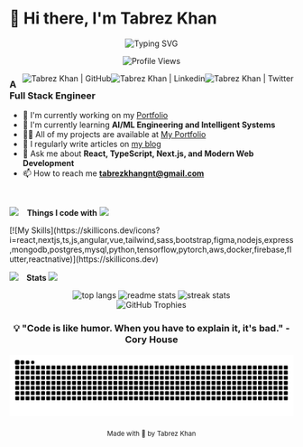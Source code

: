 # 👋 Hi there, I'm Tabrez Khan

<div align="center">

  ![Typing SVG](https://readme-typing-svg.herokuapp.com/?color=00D9FF&size=35&center=true&vCenter=true&width=1000&lines=Expert+Developer+%7C+AI/ML+Enthusiast;Shipping+Products+That+Matter;React+%7C+TypeScript+%7C+Next.js+Expert;Building+Intelligent+Systems)

  <p align="center">
    <img src="https://komarev.com/ghpvc/?username=tabrezkhan005&label=Profile%20views&color=00D9FF&style=plastic" alt="Profile Views" />
  </p>

</div>

<a href="https://twitter.com/tabrezk42655433" target="_blank"><img align="right" src="https://ziadoua.github.io/m3-Markdown-Badges/badges/Twitter/twitter2.svg" alt="Tabrez Khan | Twitter" ></img></a>
<a href="https://linkedin.com/in/tabrez-khan-69a4b82a5" target="_blank"><img align="right" src="https://ziadoua.github.io/m3-Markdown-Badges/badges/LinkedIn/linkedin2.svg" alt="Tabrez Khan | Linkedin" /></a>
<a href="https://github.com/tabrezkhan005" target="_blank"><img align="right" src="https://ziadoua.github.io/m3-Markdown-Badges/badges/Github/github2.svg" alt="Tabrez Khan | GitHub" /></a>

### A Full Stack Engineer

- 🔭 I'm currently working on my [Portfolio](https://tabrezkhan.in)
- 🌱 I'm currently learning **AI/ML Engineering and Intelligent Systems**
- 👨‍💻 All of my projects are available at [My Portfolio](https://tabrezkhan.in)
- 📝 I regularly write articles on [my blog](https://tabrezkhan.in/blogs)
- 💬 Ask me about **React, TypeScript, Next.js, and Modern Web Development**
- 📫 How to reach me **tabrezkhangnt@gmail.com**

<br/>

<img src="https://media2.giphy.com/media/QssGEmpkyEOhBCb7e1/giphy.gif?cid=ecf05e47a0n3gi1bfqntqmob8g9aid1oyj2wr3ds3mg700bl&rid=giphy.gif" width ="20"> &ensp; <b> Things I code with</b>
<img src="https://user-images.githubusercontent.com/73097560/115834477-dbab4500-a447-11eb-908a-139a6edaec5c.gif"><br>

<p align="left">
  [![My Skills](https://skillicons.dev/icons?i=react,nextjs,ts,js,angular,vue,tailwind,sass,bootstrap,figma,nodejs,express,mongodb,postgres,mysql,python,tensorflow,pytorch,aws,docker,firebase,flutter,reactnative)](https://skillicons.dev)
</p>

<img src="https://media.giphy.com/media/iY8CRBdQXODJSCERIr/giphy.gif" width ="25"> &ensp;<b> Stats </b>
<img src="https://user-images.githubusercontent.com/73097560/115834477-dbab4500-a447-11eb-908a-139a6edaec5c.gif">

<div align=center>
  <img width=330 src="https://github-readme-stats-salesp07.vercel.app/api/top-langs/?username=tabrezkhan005&langs_count=8&layout=compact&theme=dark&border_radius=10&hide_border=true" alt="top langs" />
  <img width=440  src="https://github-readme-stats-salesp07.vercel.app/api?username=tabrezkhan005&count_private=true&show_icons=true&theme=dark&rank_icon=github&hide_border=true&border_radius=10" alt="readme stats" />
  <img width=440 src="https://github-readme-streak-stats-salesp07.vercel.app/?user=tabrezkhan005&count_private=true&theme=dark&hide_border=true&border_radius=10&card_width=495" alt="streak stats"/>
</div>

<div align="center">
  <img src="https://github-profile-trophy.vercel.app/?username=tabrezkhan005&theme=tokyonight&no-frame=false&no-bg=false&margin-w=4&column=7" alt="GitHub Trophies" />
</div>

<div align="center">

  ### 💡 "Code is like humor. When you have to explain it, it's bad." - Cory House

  <img src="https://github.com/tabrezkhan005/tabrezkhan005/blob/output/github-contribution-grid-snake.svg?snake_color=#79d70f&color_snake=79d70f&color_dots=#1a1b27,#41a7c4,#8b64ff,#c822ff,#ff79c6" alt="Snake animation" />

  <sub>Made with 💙 by Tabrez Khan</sub>

</div>
